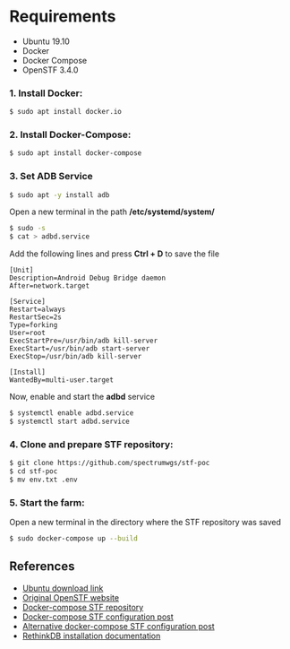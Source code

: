 # Requirements
  - Ubuntu 19.10
  - Docker
  - Docker Compose
  - OpenSTF 3.4.0


### 1. Install Docker:

```sh
$ sudo apt install docker.io
```

### 2. Install Docker-Compose:

```sh
$ sudo apt install docker-compose
```

### 3. Set ADB Service

```sh
$ sudo apt -y install adb
```

Open a new terminal in the path **/etc/systemd/system/**

```sh
$ sudo -s
$ cat > adbd.service
```

Add the following lines and press **Ctrl + D** to save the file

```
[Unit]
Description=Android Debug Bridge daemon
After=network.target

[Service]
Restart=always
RestartSec=2s
Type=forking
User=root
ExecStartPre=/usr/bin/adb kill-server
ExecStart=/usr/bin/adb start-server
ExecStop=/usr/bin/adb kill-server

[Install]
WantedBy=multi-user.target
```

Now, enable and start the **adbd** service

```sh
$ systemctl enable adbd.service
$ systemctl start adbd.service
```

### 4. Clone and prepare STF repository:

```sh
$ git clone https://github.com/spectrumwgs/stf-poc
$ cd stf-poc
$ mv env.txt .env
```

### 5. Start the farm:

Open a new terminal in the directory where the STF repository was saved

```sh
$ sudo docker-compose up --build
```

## References
  - [Ubuntu download link][Dwld]
  - [Original OpenSTF website][OStf]
  - [Docker-compose STF repository][Repo]
  - [Docker-compose STF configuration post][Post]
  - [Alternative docker-compose STF configuration post][PAlt]
  - [RethinkDB installation documentation][ReDB]

[Dwld]: <http://releases.ubuntu.com/19.10/ubuntu-19.10-desktop-amd64.iso?_ga=2.208302160.351755930.1579897946-533501981.1579552170>
[OStf]: <https://openstf.io/>
[Repo]: <https://github.com/nikosch86/stf-poc>
[Post]: <https://medium.com/@nikosch86/getting-started-with-automated-in-house-testing-on-android-smartphones-using-stf-dafecee4a8ee>
[PAlt]: <https://testerhome.com/topics/17233>
[ReDB]: <https://rethinkdb.com/docs/install/ubuntu>
